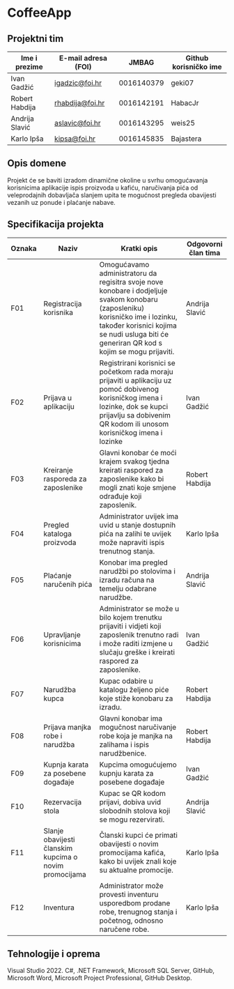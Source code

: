 # CoffeeApp

## Projektni tim

Ime i prezime | E-mail adresa (FOI) | JMBAG | Github korisničko ime
------------  | ------------------- | ----- | ---------------------
Ivan Gadžić   | igadzic@foi.hr      | 0016140379 | geki07
Robert Habdija | rhabdija@foi.hr    | 0016142191 | HabacJr
Andrija Slavić | aslavic@foi.hr     | 0016143295 | weis25
Karlo Ipša     | kipsa@foi.hr       | 0016145835 | Bajastera

## Opis domene
Projekt će se baviti izradom dinamične okoline u svrhu omogućavanja korisnicima aplikacije ispis proizvoda u kafiću, naručivanja pića od veleprodajnih dobavljača slanjem upita te mogućnost pregleda obavijesti vezanih uz ponude i plaćanje nabave.

## Specifikacija projekta

Oznaka | Naziv | Kratki opis | Odgovorni član tima
------ | ----- | ----------- | -------------------
F01 | Registracija korisnika | Omogućavamo administratoru da regisitra svoje nove konobare i dodjeljuje svakom konobaru (zaposleniku) korisničko ime i lozinku, također korisnici kojima se nudi usluga biti će generiran QR kod s kojim se mogu prijaviti. | Andrija Slavić
F02 | Prijava u aplikaciju | Registrirani korisnici se početkom rada moraju prijaviti u aplikaciju uz pomoć dobivenog korisničkog imena i lozinke, dok se kupci prijavlju sa dobivenim QR kodom ili unosom korisničkog imena i lozinke | Ivan Gadžić
F03 | Kreiranje rasporeda za zaposlenike | Glavni konobar će moći krajem svakog tjedna kreirati raspored za zaposlenike kako bi mogli znati koje smjene odrađuje koji zaposlenik. | Robert Habdija
F04 | Pregled kataloga proizvoda | Administrator uvijek ima uvid u stanje dostupnih pića na zalihi te uvijek može napraviti ispis trenutnog stanja. | Karlo Ipša
F05 | Plaćanje naručenih pića | Konobar ima pregled narudžbi po stolovima i izradu računa na temelju odabrane narudžbe. | Andrija Slavić
F06 | Upravljanje korisnicima | Administrator se može u bilo kojem trenutku prijaviti i vidjeti koji zaposlenik trenutno radi i može raditi izmjene u slučaju greške i kreirati raspored za zaposlenike. | Ivan Gadžić
F07 | Narudžba kupca | Kupac odabire u katalogu željeno piće koje stiže konobaru za izradu. | Robert Habdija
F08 | Prijava manjka robe i narudžba | Glavni konobar ima mogučnost naručivanje robe koja je manjka na zalihama i ispis narudžbenice. | Robert Habdija
F09 | Kupnja karata za posebene događaje | Kupcima omogućujemo kupnju karata za posebene događaje | Ivan Gadžić
F10 | Rezervacija stola | Kupac se QR kodom prijavi, dobiva uvid slobodnih stolova koji se mogu rezervirati. | Andrija Slavić
F11 | Slanje obavijesti članskim kupcima o novim promocijama | Članski kupci će primati obavijesti o novim promocijama kafića, kako bi uvijek znali koje su aktualne promocije. | Karlo Ipša
F12 | Inventura | Administrator može provesti inventuru usporedbom prodane robe, trenugnog stanja i početnog, odnosno naručene robe. | Karlo Ipša


## Tehnologije i oprema
Visual Studio 2022. C#, .NET Framework, Microsoft SQL Server, GitHub, Microsoft Word, Microsoft Project Professional, GitHub Desktop.

